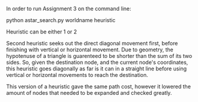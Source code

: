 In order to run Assignment 3 on the command line:

python astar_search.py worldname heuristic

Heuristic can be either 1 or 2

Second heuristic seeks out the direct diagonal movement first, before finishing with vertical or horizontal movement. Due to geometry, the hypotenuse of a triangle is guarenteed to be shorter than the sum of its two sides. So, given the destination node, and the current node's coordinates, this heuristic goes diagonally as far is it can in a straight line before using vertical or horizontal movements to reach the destination. 

This version of a heuristic gave the same path cost, however it lowered the amount of nodes that needed to be expanded and checked greatly.
